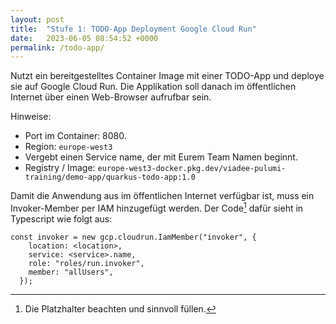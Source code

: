 ```yaml
---
layout: post
title:  "Stufe 1: TODO-App Deployment Google Cloud Run"
date:   2023-06-05 08:54:52 +0000
permalink: /todo-app/
---
```


Nutzt ein bereitgestelltes Container Image mit einer TODO-App und deploye sie auf Google Cloud Run.
Die Applikation soll danach im öffentlichen Internet über einen Web-Browser aufrufbar sein.

Hinweise:
- Port im Container: 8080.
- Region: `europe-west3`
- Vergebt einen Service name, der mit Eurem Team Namen beginnt.
- Registry / Image: `europe-west3-docker.pkg.dev/viadee-pulumi-training/demo-app/quarkus-todo-app:1.0`


Damit die Anwendung aus im öffentlichen Internet verfügbar ist, muss ein Invoker-Member per IAM hinzugefügt werden.
Der Code[^1] dafür sieht in Typescript wie folgt aus:

```
const invoker = new gcp.cloudrun.IamMember("invoker", {
    location: <location>,
    service: <service>.name,
    role: "roles/run.invoker",
    member: "allUsers",
  });
```

[^1]: Die Platzhalter beachten und sinnvoll füllen.
